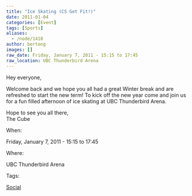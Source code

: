 ```yaml
---
title: "Ice Skating (CS Get Fit!)"
date: 2011-01-04
categories: [Event]
tags: [Sports]
aliases:
  - /node/1418
author: bertong
images: []
raw_date: Friday, January 7, 2011 - 15:15 to 17:45
raw_location: UBC Thunderbird Arena
---
```


Hey everyone,

Welcome back and we hope you all had a great Winter break and are refreshed to start the new term!
To kick off the new year come and join us for a fun filled afternoon of ice skating at UBC Thunderbird Arena.

Hope to see you all there, \
The Cube

When: 

Friday, January 7, 2011 - 15:15 to 17:45

Where: 

UBC Thunderbird Arena

Tags: 

[Social](/social)
